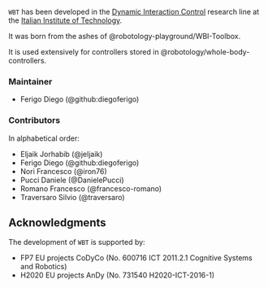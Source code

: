 `WBT` has been developed in the [Dynamic Interaction Control](https://www.iit.it/research/lines/dynamic-interaction-control) research line at the [Italian Institute of Technology](https://www.iit.it).

It was born from the ashes of @robotology-playground/WBI-Toolbox.

It is used extensively for controllers stored in @robotology/whole-body-controllers.

### Maintainer

- Ferigo Diego (@github:diegoferigo)

### Contributors

In alphabetical order:

- Eljaik Jorhabib (@jeljaik)
- Ferigo Diego (@github:diegoferigo)
- Nori Francesco (@iron76)
- Pucci Daniele (@DanielePucci)
- Romano Francesco (@francesco-romano)
- Traversaro Silvio (@traversaro)

## Acknowledgments

The development of `WBT` is supported by:

- FP7 EU projects CoDyCo (No. 600716 ICT 2011.2.1 Cognitive Systems and Robotics)
- H2020 EU projects AnDy (No. 731540 H2020-ICT-2016-1)
